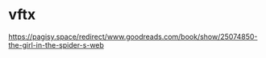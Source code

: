 # vftx
https://pagisy.space/redirect/www.goodreads.com/book/show/25074850-the-girl-in-the-spider-s-web
